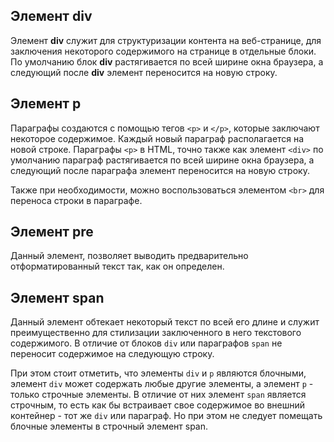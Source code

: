 ## Элемент **div**
Элемент **div** служит для структуризации контента на веб-странице, для заключения некоторого содержимого на странице в отдельные блоки. По умолчанию блок **div** растягивается по всей ширине окна браузера, а следующий после **div** элемент переносится на новую строку.

## Элемент **p**
Параграфы создаются с помощью тегов ```<p>``` и ```</p>```, которые заключают некоторое содержимое. Каждый новый параграф располагается на новой строке. Параграфы ```<p>``` в HTML, точно также как элемент ```<div>``` по умолчанию параграф растягивается по всей ширине окна браузера, а следующий после параграфа элемент переносится на новую строку.

Также при необходимости, можно воспользоваться элементом ```<br>``` для переноса строки в параграфе.

## Элемент **pre**
Данный элемент, позволяет выводить предварительно отформатированный текст так, как он определен.

## Элемент **span**
Данный элемент обтекает некоторый текст по всей его длине и служит преимущественно для стилизации заключенного в него текстового содержимого. В отличие от блоков ```div``` или параграфов ```span``` не переносит содержимое на следующую строку.

При этом стоит отметить, что элементы `div` и `p` являются блочными, элемент ```div``` может содержать любые другие элементы, а элемент ```p``` - только строчные элементы. В отличие от них элемент `span` является строчным, то есть как бы встраивает свое содержимое во внешний контейнер - тот же ```div``` или параграф. Но при этом не следует помещать блочные элементы в строчный элемент span.